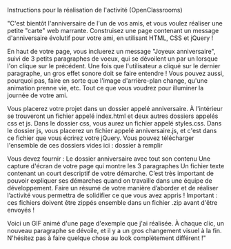 Instructions pour la réalisation de l'activité (OpenClassrooms)

"C'est bientôt l'anniversaire de l'un de vos amis, et vous voulez réaliser une petite "carte" web marrante. Construisez une page contenant un message d'anniversaire évolutif pour votre ami, en utilisant HTML, CSS et jQuery !
 
En haut de votre page, vous incluerez un message "Joyeux anniversaire", suivi de 3 petits paragraphes de voeux, qui se dévoilent un par un lorsque l'on clique sur le précédent. Une fois que l'utilisateur a cliqué sur le dernier paragraphe, un gros effet sonore doit se faire entendre ! Vous pouvez aussi, pourquoi pas, faire en sorte que l'image d'arrière-plan change, qu'une animation prenne vie, etc. Tout ce que vous voudrez pour illuminer la journée de votre ami.
 
Vous placerez votre projet dans un dossier appelé anniversaire. À l'intérieur se trouveront un fichier appelé index.html et deux autres dossiers appelés css et js. Dans le dossier css, vous aurez un fichier appelé styles.css. Dans le dossier js, vous placerez un fichier appelé anniversaire.js, et c'est dans ce fichier que vous écrirez votre jQuery. Vous pouvez télécharger l'ensemble de ces dossiers vides ici : dossier à remplir
 
Vous devez fournir :
Le dossier anniversaire avec tout son contenu
Une capture d'écran de votre page qui montre les 3 paragraphes
Un fichier texte contenant un court descriptif de votre démarche. C’est très important de pouvoir expliquer ses démarches quand on travaille dans une équipe de développement. Faire un résumé de votre manière d’aborder et de réaliser l’activité vous permettra de solidifier ce que vous avez appris !
Important : ces fichiers doivent être zippés ensemble dans un fichier .zip avant d'être envoyés !

Voici un GIF animé d'une page d'exemple que j'ai réalisée. À chaque clic, un nouveau paragraphe se dévoile, et il y a un gros changement visuel à la fin. N'hésitez pas à faire quelque chose au look complètement différent !"
